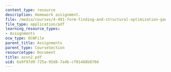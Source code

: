 ```yaml
---
content_type: resource
description: Homework assignment.
file: /media/courses/4-491-form-finding-and-structural-optimization-gaudi-workshop-fall-2004/6a9f97d9725a95d87a4bcf01488b870d_assn2.pdf
file_type: application/pdf
learning_resource_types:
- Assignments
ocw_type: OCWFile
parent_title: Assignments
parent_type: CourseSection
resourcetype: Document
title: assn2.pdf
uid: 6a9f97d9-725a-95d8-7a4b-cf01488b870d
---
```

